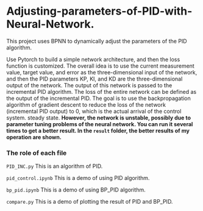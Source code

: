 # Adjusting-parameters-of-PID-with-Neural-Network.
This project uses BPNN to dynamically adjust the parameters of the PID algorithm.

Use Pytorch to build a simple network architecture, and then the loss function is customized. The overall idea is to use the current measurement value, target value, and error as the three-dimensional input of the network, and then the PID parameters KP, KI, and KD are the three-dimensional output of the network. The output of this network is passed to the incremental PID algorithm. The loss of the entire network can be defined as the output of the incremental PID. The goal is to use the backpropagation algorithm of gradient descent to reduce the loss of the network (incremental PID output) to 0, which is the actual arrival of the control system. steady state.
​**However, the network is unstable, possibly due to parameter tuning problems of the neural network. You can run it several times to get a better result. In the ``result`` folder, the better results of my operation are shown.**
### The role of each file
``PID_INC.py`` This is an algorithm of PID.

``pid_control.ipynb`` This is a demo of using PID algorithm.

``bp_pid.ipynb`` This is a demo of using BP_PID algorithm.

``compare.py`` This is a demo of plotting the result of PID and BP_PID.
